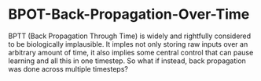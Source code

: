# BPOT-Back-Propagation-Over-Time
BPTT (Back Propagation Through Time) is widely and rightfully considered to be biologically implausible. It imples not only storing raw inputs over an arbitrary amount of time, it also implies some central control that can pause learning and all this in one timestep. So what if instead, back propagation was done across multiple timesteps?
